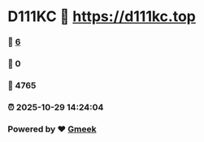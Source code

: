 # D111KC :link: https://d111kc.top 
### :page_facing_up: [6](https://d111kc.top/tag.html) 
### :speech_balloon: 0 
### :hibiscus: 4765 
### :alarm_clock: 2025-10-29 14:24:04 
### Powered by :heart: [Gmeek](https://github.com/Meekdai/Gmeek)
